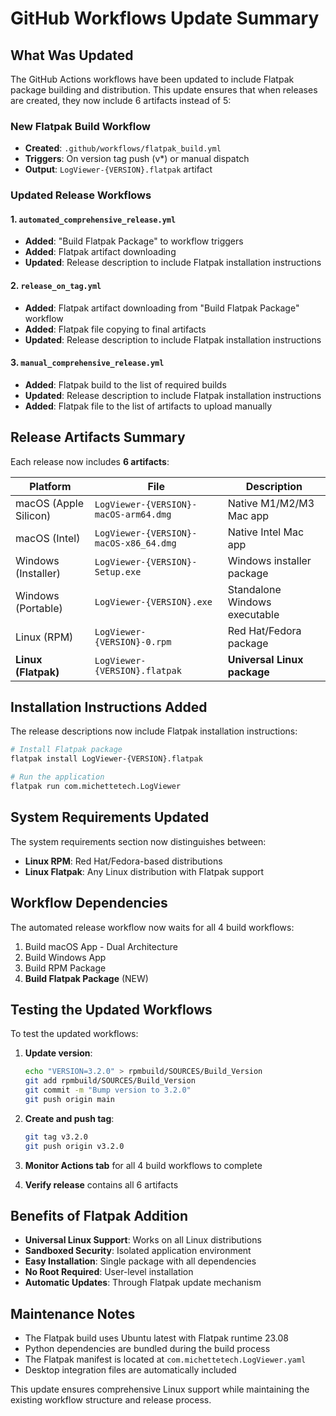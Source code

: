 # GitHub Workflows Update Summary

## What Was Updated

The GitHub Actions workflows have been updated to include Flatpak package building and distribution. This update ensures that when releases are created, they now include 6 artifacts instead of 5:

### New Flatpak Build Workflow
- **Created**: `.github/workflows/flatpak_build.yml`
- **Triggers**: On version tag push (v*) or manual dispatch
- **Output**: `LogViewer-{VERSION}.flatpak` artifact

### Updated Release Workflows

#### 1. `automated_comprehensive_release.yml`
- **Added**: "Build Flatpak Package" to workflow triggers
- **Added**: Flatpak artifact downloading
- **Updated**: Release description to include Flatpak installation instructions

#### 2. `release_on_tag.yml`
- **Added**: Flatpak artifact downloading from "Build Flatpak Package" workflow
- **Added**: Flatpak file copying to final artifacts
- **Updated**: Release description to include Flatpak installation instructions

#### 3. `manual_comprehensive_release.yml`
- **Added**: Flatpak build to the list of required builds
- **Updated**: Release description to include Flatpak installation instructions
- **Added**: Flatpak file to the list of artifacts to upload manually

## Release Artifacts Summary

Each release now includes **6 artifacts**:

| Platform | File | Description |
|----------|------|-------------|
| macOS (Apple Silicon) | `LogViewer-{VERSION}-macOS-arm64.dmg` | Native M1/M2/M3 Mac app |
| macOS (Intel) | `LogViewer-{VERSION}-macOS-x86_64.dmg` | Native Intel Mac app |
| Windows (Installer) | `LogViewer-{VERSION}-Setup.exe` | Windows installer package |
| Windows (Portable) | `LogViewer-{VERSION}.exe` | Standalone Windows executable |
| Linux (RPM) | `LogViewer-{VERSION}-0.rpm` | Red Hat/Fedora package |
| **Linux (Flatpak)** | `LogViewer-{VERSION}.flatpak` | **Universal Linux package** |

## Installation Instructions Added

The release descriptions now include Flatpak installation instructions:

```bash
# Install Flatpak package
flatpak install LogViewer-{VERSION}.flatpak

# Run the application
flatpak run com.michettetech.LogViewer
```

## System Requirements Updated

The system requirements section now distinguishes between:
- **Linux RPM**: Red Hat/Fedora-based distributions
- **Linux Flatpak**: Any Linux distribution with Flatpak support

## Workflow Dependencies

The automated release workflow now waits for all 4 build workflows:
1. Build macOS App - Dual Architecture
2. Build Windows App
3. Build RPM Package
4. **Build Flatpak Package** (NEW)

## Testing the Updated Workflows

To test the updated workflows:

1. **Update version**: 
   ```bash
   echo "VERSION=3.2.0" > rpmbuild/SOURCES/Build_Version
   git add rpmbuild/SOURCES/Build_Version
   git commit -m "Bump version to 3.2.0"
   git push origin main
   ```

2. **Create and push tag**:
   ```bash
   git tag v3.2.0
   git push origin v3.2.0
   ```

3. **Monitor Actions tab** for all 4 build workflows to complete

4. **Verify release** contains all 6 artifacts

## Benefits of Flatpak Addition

- **Universal Linux Support**: Works on all Linux distributions
- **Sandboxed Security**: Isolated application environment
- **Easy Installation**: Single package with all dependencies
- **No Root Required**: User-level installation
- **Automatic Updates**: Through Flatpak update mechanism

## Maintenance Notes

- The Flatpak build uses Ubuntu latest with Flatpak runtime 23.08
- Python dependencies are bundled during the build process
- The Flatpak manifest is located at `com.michettetech.LogViewer.yaml`
- Desktop integration files are automatically included

This update ensures comprehensive Linux support while maintaining the existing workflow structure and release process.
